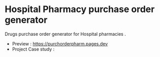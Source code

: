 # Hospital Pharmacy purchase order generator
Drugs purchase order generator for Hospital pharmacies .

- Preview : https://purchorderpharm.pages.dev
- Project Case study : 
